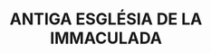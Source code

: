 ---
layout: patrimoni-details
title:  "ANTIGA ESGLÉSIA DE LA IMMACULADA"
collections: ["patrimoni-arquitectonic", "bcil-existents"]
coordinates:
  - group1:
        - [1.459873986245037, 42.358190867266018]
        - [1.459952162557119, 42.358214726446469]
        - [1.459967061498651, 42.358188223547273]
        - [1.460043792492228, 42.358209837992568]
        - [1.46008150971564, 42.358139692825802]
        - [1.460000184680254, 42.358121910884286]
        - [1.460018232339834, 42.358089330826949]
        - [1.459927336065122, 42.358064188170985]
        - [1.459908592860591, 42.358094533613915]
        - [1.459857889069989, 42.358082169795317]
        - [1.45982559710565, 42.358145155702502]
        - [1.459888135373419, 42.358164354302907]
        - [1.459873986245037, 42.358190867266018]
---